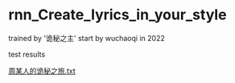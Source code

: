 # rnn_Create_lyrics_in_your_style
trained by '诡秘之主'
start by wuchaoqi in 2022 

test results


[周某人的诡秘之旅.txt](https://github.com/wcq112211221/rnn_Create_lyrics_in_your_style/files/8236859/default.txt)
